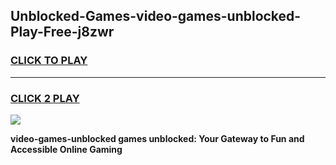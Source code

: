 
## Unblocked-Games-video-games-unblocked-Play-Free-j8zwr
<h3>
<a href="https://premium76.site?title=video-games-unblocked&ref=18A">CLICK TO PLAY</a></h3>
<hr>

<h3>
<a href="https://premium76.site?title=video-games-unblocked&ref=18A">CLICK 2 PLAY</a>
  
</h3>

<a href="https://premium76.site?title=video-games-unblocked&ref=18A"><img src="https://clearcache.store/games.png"></a>


**video-games-unblocked games unblocked: Your Gateway to Fun and Accessible Online Gaming**
